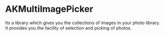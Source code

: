 # AKMultiImagePicker
Its a library which gives you the collections of images in your photo library. It provides you the facility of selection and picking of photos.
